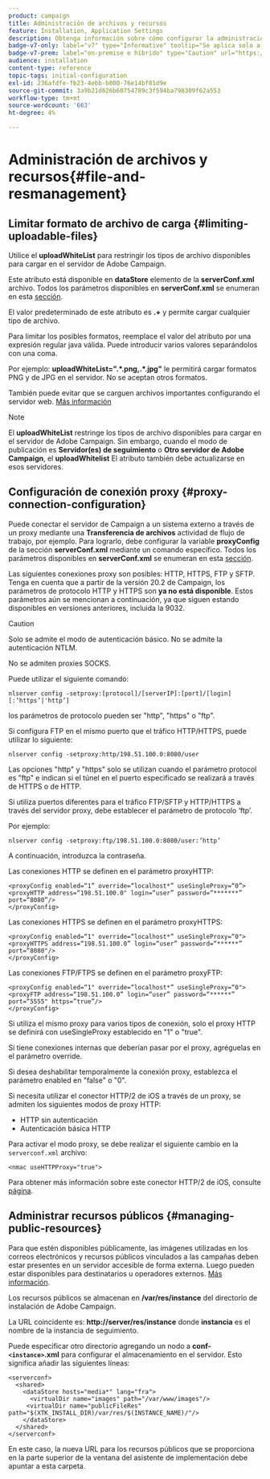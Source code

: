 ```yaml
---
product: campaign
title: Administración de archivos y recursos
feature: Installation, Application Settings
description: Obtenga información sobre cómo configurar la administración de archivos y recursos en Campaign
badge-v7-only: label="v7" type="Informative" tooltip="Se aplica solo a Campaign Classic v7"
badge-v7-prem: label="on-premise e híbrido" type="Caution" url="https://experienceleague.adobe.com/docs/campaign-classic/using/installing-campaign-classic/architecture-and-hosting-models/hosting-models-lp/hosting-models.html?lang=es" tooltip="Se aplica solo a implementaciones On-premise e híbridas"
audience: installation
content-type: reference
topic-tags: initial-configuration
exl-id: 236afdfe-fb23-4ebb-b000-76e14bf01d9e
source-git-commit: 3a9b21d626b60754789c3f594ba798309f62a553
workflow-type: tm+mt
source-wordcount: '663'
ht-degree: 4%

---
```


# Administración de archivos y recursos{#file-and-resmanagement}



## Limitar formato de archivo de carga {#limiting-uploadable-files}

Utilice el **uploadWhiteList** para restringir los tipos de archivo disponibles para cargar en el servidor de Adobe Campaign.

Este atributo está disponible en **dataStore** elemento de la **serverConf.xml** archivo. Todos los parámetros disponibles en **serverConf.xml** se enumeran en esta [sección](../../installation/using/the-server-configuration-file.md).

El valor predeterminado de este atributo es **.+** y permite cargar cualquier tipo de archivo.

Para limitar los posibles formatos, reemplace el valor del atributo por una expresión regular java válida. Puede introducir varios valores separándolos con una coma.

Por ejemplo: **uploadWhiteList=&quot;.&#42;.png,.&#42;.jpg&quot;** le permitirá cargar formatos PNG y de JPG en el servidor. No se aceptan otros formatos.

También puede evitar que se carguen archivos importantes configurando el servidor web. [Más información](web-server-configuration.md)

>[!NOTE]
>
>El **uploadWhiteList** restringe los tipos de archivo disponibles para cargar en el servidor de Adobe Campaign. Sin embargo, cuando el modo de publicación es **Servidor(es) de seguimiento** o **Otro servidor de Adobe Campaign**, el **uploadWhitelist** El atributo también debe actualizarse en esos servidores.

## Configuración de conexión proxy {#proxy-connection-configuration}

Puede conectar el servidor de Campaign a un sistema externo a través de un proxy mediante una **Transferencia de archivos** actividad de flujo de trabajo, por ejemplo. Para lograrlo, debe configurar la variable **proxyConfig** de la sección **serverConf.xml** mediante un comando específico. Todos los parámetros disponibles en **serverConf.xml** se enumeran en esta [sección](../../installation/using/the-server-configuration-file.md).

Las siguientes conexiones proxy son posibles: HTTP, HTTPS, FTP y SFTP. Tenga en cuenta que a partir de la versión 20.2 de Campaign, los parámetros de protocolo HTTP y HTTPS son **ya no está disponible**. Estos parámetros aún se mencionan a continuación, ya que siguen estando disponibles en versiones anteriores, incluida la 9032.

>[!CAUTION]
>
>Solo se admite el modo de autenticación básico. No se admite la autenticación NTLM.
>
>No se admiten proxies SOCKS.
>

Puede utilizar el siguiente comando:

```
nlserver config -setproxy:[protocol]/[serverIP]:[port]/[login][:‘https’|'http’]
```

los parámetros de protocolo pueden ser &quot;http&quot;, &quot;https&quot; o &quot;ftp&quot;.

Si configura FTP en el mismo puerto que el tráfico HTTP/HTTPS, puede utilizar lo siguiente:

```
nlserver config -setproxy:http/198.51.100.0:8080/user
```

Las opciones &quot;http&quot; y &quot;https&quot; solo se utilizan cuando el parámetro protocol es &quot;ftp&quot; e indican si el túnel en el puerto especificado se realizará a través de HTTPS o de HTTP.

Si utiliza puertos diferentes para el tráfico FTP/SFTP y HTTP/HTTPS a través del servidor proxy, debe establecer el parámetro de protocolo ‘ftp’.


Por ejemplo:

```
nlserver config -setproxy:ftp/198.51.100.0:8080/user:’http’
```

A continuación, introduzca la contraseña.

Las conexiones HTTP se definen en el parámetro proxyHTTP:

```
<proxyConfig enabled=“1” override=“localhost*” useSingleProxy=“0”>
<proxyHTTP address=“198.51.100.0" login=“user” password=“*******” port=“8080”/>
</proxyConfig>
```

Las conexiones HTTPS se definen en el parámetro proxyHTTPS:

```
<proxyConfig enabled=“1" override=“localhost*” useSingleProxy=“0">
<proxyHTTPS address=“198.51.100.0” login=“user” password=“******” port=“8080"/>
</proxyConfig>
```

Las conexiones FTP/FTPS se definen en el parámetro proxyFTP:

```
<proxyConfig enabled=“1" override=“localhost*” useSingleProxy=“0">
<proxyFTP address=“198.51.100.0” login=“user” password=“******” port=“5555" https=”true”/>
</proxyConfig>
```

Si utiliza el mismo proxy para varios tipos de conexión, solo el proxy HTTP se definirá con useSingleProxy establecido en &quot;1&quot; o &quot;true&quot;.

Si tiene conexiones internas que deberían pasar por el proxy, agréguelas en el parámetro override.

Si desea deshabilitar temporalmente la conexión proxy, establezca el parámetro enabled en &quot;false&quot; o &quot;0&quot;.

Si necesita utilizar el conector HTTP/2 de iOS a través de un proxy, se admiten los siguientes modos de proxy HTTP:

* HTTP sin autenticación
* Autenticación básica HTTP

Para activar el modo proxy, se debe realizar el siguiente cambio en la `serverconf.xml` archivo:

```
<nmac useHTTPProxy="true">
```

Para obtener más información sobre este conector HTTP/2 de iOS, consulte [página](../../delivery/using/about-mobile-app-channel.md).

## Administrar recursos públicos {#managing-public-resources}

Para que estén disponibles públicamente, las imágenes utilizadas en los correos electrónicos y recursos públicos vinculados a las campañas deben estar presentes en un servidor accesible de forma externa. Luego pueden estar disponibles para destinatarios u operadores externos. [Más información](../../installation/using/deploying-an-instance.md#managing-public-resources).

Los recursos públicos se almacenan en **/var/res/instance** del directorio de instalación de Adobe Campaign.

La URL coincidente es: **http://server/res/instance** donde **instancia** es el nombre de la instancia de seguimiento.

Puede especificar otro directorio agregando un nodo a **conf-`<instance>`.xml** para configurar el almacenamiento en el servidor. Esto significa añadir las siguientes líneas:

```
<serverconf>
  <shared>
    <dataStore hosts="media*" lang="fra">
      <virtualDir name="images" path="/var/www/images"/>
     <virtualDir name="publicFileRes" path="$(XTK_INSTALL_DIR)/var/res/$(INSTANCE_NAME)/"/>
    </dataStore>
  </shared>
</serverconf>
```

En este caso, la nueva URL para los recursos públicos que se proporciona en la parte superior de la ventana del asistente de implementación debe apuntar a esta carpeta.
